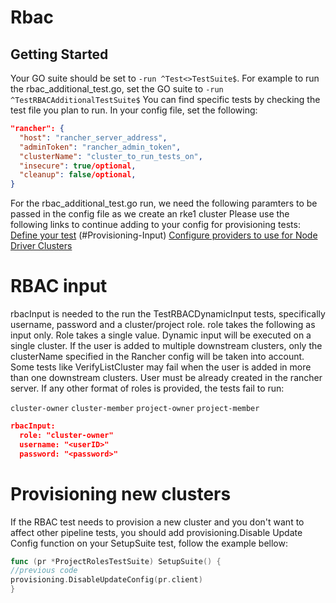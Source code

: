 # Rbac

## Getting Started
Your GO suite should be set to `-run ^Test<>TestSuite$`. For example to run the rbac_additional_test.go, set the GO suite to `-run ^TestRBACAdditionalTestSuite$` You can find specific tests by checking the test file you plan to run.
In your config file, set the following:

```json
"rancher": { 
  "host": "rancher_server_address",
  "adminToken": "rancher_admin_token",
  "clusterName": "cluster_to_run_tests_on",
  "insecure": true/optional,
  "cleanup": false/optional,
}
```

For the rbac_additional_test.go run, we need the following paramters to be passed in the config file as we create an rke1 cluster
Please use the following links to continue adding to your config for provisioning tests:
 [Define your test](../provisioning/rke1/README.md#provisioning-input)
(#Provisioning-Input)
 [Configure providers to use for Node Driver Clusters](../provisioning/rke1/README.md#NodeTemplateConfigs)

# RBAC input
rbacInput is needed to the run the TestRBACDynamicInput tests, specifically username, password and a cluster/project role. role takes the following as input only. Role takes a single value. 
Dynamic input will be executed on a single cluster. If the user is added to multiple downstream clusters, only the clusterName specified in the Rancher config will be taken into account. Some tests like VerifyListCluster may fail when the user is added in more than one downstream clusters.
User must be already created in the rancher server. If any other format of roles is provided, the tests fail to run:

`cluster-owner`
`cluster-member`
`project-owner`
`project-member`

```json
rbacInput:
  role: "cluster-owner"
  username: "<userID>"
  password: "<password>"
```

# Provisioning new clusters
If the RBAC test needs to provision a new cluster and you don't want to affect other pipeline tests, you should add provisioning.Disable Update Config function on your SetupSuite test, follow the example bellow:
```go
func (pr *ProjectRolesTestSuite) SetupSuite() {
//previous code
provisioning.DisableUpdateConfig(pr.client)
}
```